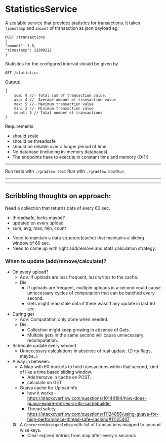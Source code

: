 # StatisticsService

A scalable service that provides statistics for transactions. It takes `timestamp` and `amount` of transaction as json payload eg:
```
POST /transactions
{
"amount": 3.5,
"timestamp": 12890212
}
```

Statistics for the configured interval should be given by
```
GET /statistics
```
Output:
```
{
	sum: 9 //- Total sum of transaction value.
	avg: 4 //- Average amount of transaction value
	max: 5 //- Maximum transaction value
	min: 2 //- Minimum transaction value
	count: 5 // Total number of transactions
}
```

Requirements:
- should scale
- should be threadsafe
- should be reliable over a longer period of time.
- No database (including in-memory databases). 
- The endpoints have to execute in constant time and memory (O(1))

___

Run tests with `./gradlew test`
Run with `./gradlew bootRun`
___


___

## Scribbling thoughts on approach:
Need a collection that returns data of every 60 sec.
 - threadsafe, locks maybe?
 - updated on every upload
 - sum, avg, max, min, count


 * Need to maintain a data structure(cache) that maintains a sliding window of 60 sec.
 * Need to come up with right add/remove and stats calculation strategy.

### When to update (add/remove/calculate)?
* On every upload?
	- Adv: If uploads are less frequent, less writes to the cache.
	- Dis: 
		- If uploads are frequent, multiple uploads in a second could cause unnecessary cycles of computation that can be batched every second.
		- Gets might read stale data if there wasn't any update in last 60 sec.
* During get
	- Adv: Computation only done when needed.
	- Dis: 
		- Collection might keep growing in absence of Gets.
		- Multiple gets in the same second will cause unnecessary recomputation.
* Schedule update every second
	- Unnecessary calculations in absence of real update. (Dirty flags, maybe..)
* A way in between:
	- A Map with 60 buckets to hold transactions within that second, kind of like a time based sliding window.
		- Add/remove in cache on POST.
		- calculate on GET
	- Guava cache for UploadInfo
    	- how it works - https://stackoverflow.com/questions/10144194/how-does-guava-expire-entries-in-its-cachebuilder
    	- Thread safety - https://stackoverflow.com/questions/11124856/using-guava-for-high-performance-thread-safe-caching#11125407
    - [x] A `ConcurrentNavigableMap` with list of transactions mapped to second wise keys.
    	- Clear expired entries from map after every x seconds